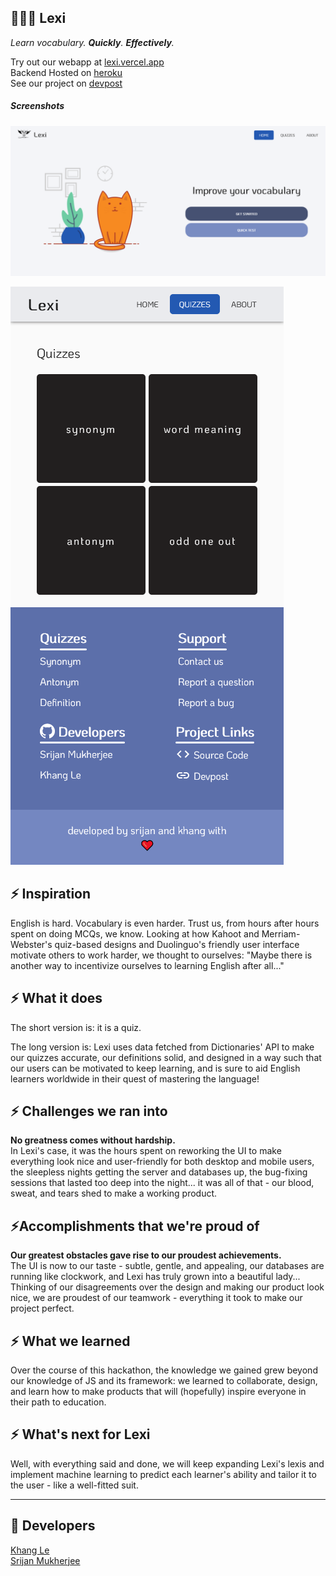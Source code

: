 ## 👨🏻‍🏫 Lexi

_Learn vocabulary. **Quickly**. **Effectively**._

Try out our webapp at [lexi.vercel.app](lexi.vercel.app)\
Backend Hosted on [heroku](vocabulary-strapi-cms.herokuapp.com)\
See our project on [devpost](https://devpost.com/software/lexi-axt3ei)

##### Screenshots

[ ![](./screenshots/home.png) ](./screenshots/home.png)

[ ![](./screenshots/quizzes.png) ](./screenshots/quizzes.png)

## ⚡ Inspiration

English is hard. Vocabulary is even harder. Trust us, from hours after hours spent on doing MCQs, we know.
Looking at how Kahoot and Merriam-Webster's quiz-based designs and Duolinguo's friendly user interface motivate others to work harder, we thought to ourselves: "Maybe there is another way to incentivize ourselves to learning English after all..."

## ⚡ What it does

The short version is: it is a quiz.

The long version is: Lexi uses data fetched from Dictionaries' API to make our quizzes accurate, our definitions solid, and designed in a way such that our users can be motivated to keep learning, and is sure to aid English learners worldwide in their quest of mastering the language!

## ⚡ Challenges we ran into

**No greatness comes without hardship.**\
In Lexi's case, it was the hours spent on reworking the UI to make everything look nice and user-friendly for both desktop and mobile users, the sleepless nights getting the server and databases up, the bug-fixing sessions that lasted too deep into the night... it was all of that - our blood, sweat, and tears shed to make a working product.

## ⚡Accomplishments that we're proud of

**Our greatest obstacles gave rise to our proudest achievements.**\
The UI is now to our taste - subtle, gentle, and appealing, our databases are running like clockwork, and Lexi has truly grown into a beautiful lady... Thinking of our disagreements over the design and making our product look nice, we are proudest of our teamwork - everything it took to make our project perfect.

## ⚡ What we learned

Over the course of this hackathon, the knowledge we gained grew beyond our knowledge of JS and its framework: we learned to collaborate, design, and learn how to make products that will (hopefully) inspire everyone in their path to education.

## ⚡ What's next for Lexi

Well, with everything said and done, we will keep expanding Lexi's lexis and implement machine learning to predict each learner's ability and tailor it to the user - like a well-fitted suit.

<hr>

## 🦄 Developers

[Khang Le](https://github.com/therealozp)\
[Srijan Mukherjee](https://github.com/Srijanmukherjee007)
